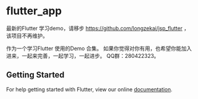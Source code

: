 # flutter_app
最新的Flutter 学习demo，请移步 https://github.com/longzekai/jsp_flutter ，该项目不再维护。


作为一个学习Flutter 使用的Demo 合集。
如果你觉得对你有用，也希望你能加入进来，一起来完善，一起学习，一起进步。
QQ群：280422323。
## Getting Started

For help getting started with Flutter, view our online
[documentation](https://flutter.io/).
